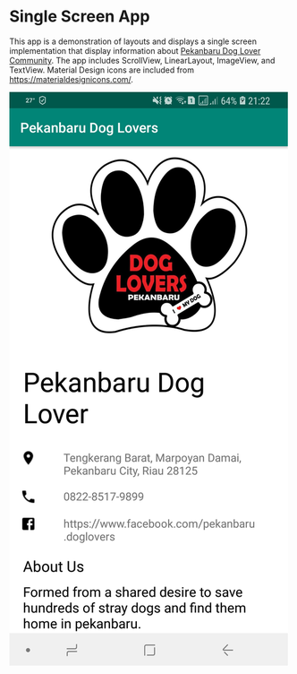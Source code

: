 # Single Screen App
This app is a demonstration of layouts and displays a single screen implementation that display information about [Pekanbaru Dog Lover Community](https://www.facebook.com/pg/pekanbaru.doglovers). The app includes ScrollView, LinearLayout, ImageView, and TextView. Material Design icons are included from https://materialdesignicons.com/.

<img src="app_screenshot.jpg">
